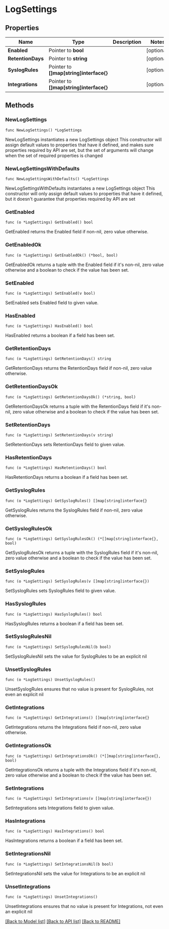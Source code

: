 # LogSettings

## Properties

Name | Type | Description | Notes
------------ | ------------- | ------------- | -------------
**Enabled** | Pointer to **bool** |  | [optional] 
**RetentionDays** | Pointer to **string** |  | [optional] 
**SyslogRules** | Pointer to **[]map[string]interface{}** |  | [optional] 
**Integrations** | Pointer to **[]map[string]interface{}** |  | [optional] 

## Methods

### NewLogSettings

`func NewLogSettings() *LogSettings`

NewLogSettings instantiates a new LogSettings object
This constructor will assign default values to properties that have it defined,
and makes sure properties required by API are set, but the set of arguments
will change when the set of required properties is changed

### NewLogSettingsWithDefaults

`func NewLogSettingsWithDefaults() *LogSettings`

NewLogSettingsWithDefaults instantiates a new LogSettings object
This constructor will only assign default values to properties that have it defined,
but it doesn't guarantee that properties required by API are set

### GetEnabled

`func (o *LogSettings) GetEnabled() bool`

GetEnabled returns the Enabled field if non-nil, zero value otherwise.

### GetEnabledOk

`func (o *LogSettings) GetEnabledOk() (*bool, bool)`

GetEnabledOk returns a tuple with the Enabled field if it's non-nil, zero value otherwise
and a boolean to check if the value has been set.

### SetEnabled

`func (o *LogSettings) SetEnabled(v bool)`

SetEnabled sets Enabled field to given value.

### HasEnabled

`func (o *LogSettings) HasEnabled() bool`

HasEnabled returns a boolean if a field has been set.

### GetRetentionDays

`func (o *LogSettings) GetRetentionDays() string`

GetRetentionDays returns the RetentionDays field if non-nil, zero value otherwise.

### GetRetentionDaysOk

`func (o *LogSettings) GetRetentionDaysOk() (*string, bool)`

GetRetentionDaysOk returns a tuple with the RetentionDays field if it's non-nil, zero value otherwise
and a boolean to check if the value has been set.

### SetRetentionDays

`func (o *LogSettings) SetRetentionDays(v string)`

SetRetentionDays sets RetentionDays field to given value.

### HasRetentionDays

`func (o *LogSettings) HasRetentionDays() bool`

HasRetentionDays returns a boolean if a field has been set.

### GetSyslogRules

`func (o *LogSettings) GetSyslogRules() []map[string]interface{}`

GetSyslogRules returns the SyslogRules field if non-nil, zero value otherwise.

### GetSyslogRulesOk

`func (o *LogSettings) GetSyslogRulesOk() (*[]map[string]interface{}, bool)`

GetSyslogRulesOk returns a tuple with the SyslogRules field if it's non-nil, zero value otherwise
and a boolean to check if the value has been set.

### SetSyslogRules

`func (o *LogSettings) SetSyslogRules(v []map[string]interface{})`

SetSyslogRules sets SyslogRules field to given value.

### HasSyslogRules

`func (o *LogSettings) HasSyslogRules() bool`

HasSyslogRules returns a boolean if a field has been set.

### SetSyslogRulesNil

`func (o *LogSettings) SetSyslogRulesNil(b bool)`

 SetSyslogRulesNil sets the value for SyslogRules to be an explicit nil

### UnsetSyslogRules
`func (o *LogSettings) UnsetSyslogRules()`

UnsetSyslogRules ensures that no value is present for SyslogRules, not even an explicit nil
### GetIntegrations

`func (o *LogSettings) GetIntegrations() []map[string]interface{}`

GetIntegrations returns the Integrations field if non-nil, zero value otherwise.

### GetIntegrationsOk

`func (o *LogSettings) GetIntegrationsOk() (*[]map[string]interface{}, bool)`

GetIntegrationsOk returns a tuple with the Integrations field if it's non-nil, zero value otherwise
and a boolean to check if the value has been set.

### SetIntegrations

`func (o *LogSettings) SetIntegrations(v []map[string]interface{})`

SetIntegrations sets Integrations field to given value.

### HasIntegrations

`func (o *LogSettings) HasIntegrations() bool`

HasIntegrations returns a boolean if a field has been set.

### SetIntegrationsNil

`func (o *LogSettings) SetIntegrationsNil(b bool)`

 SetIntegrationsNil sets the value for Integrations to be an explicit nil

### UnsetIntegrations
`func (o *LogSettings) UnsetIntegrations()`

UnsetIntegrations ensures that no value is present for Integrations, not even an explicit nil

[[Back to Model list]](../README.md#documentation-for-models) [[Back to API list]](../README.md#documentation-for-api-endpoints) [[Back to README]](../README.md)


